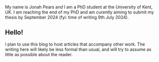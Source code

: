 
My name is Jonah Pears and I am a PhD student at the University of Kent, UK.
I am reaching the end of my PhD and am curently aiming to submit my thesis by September 2024 (fyi: time of writing 9th July 2024).


## Hello!
I plan to use this blog to host articles that accompany other work.
The writing here will likely be less formal than usual, and will try to assume as little as possible about the reader.
